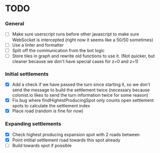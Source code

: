 # TODO
### General
 - [ ] Make sure userscript runs before other javascript to make sure WebSocket is intercepted (right now it seems like a 50/50 sometimes)
 - [ ] Use a linter and formatter
 - [ ] Split off the communication from the bot logic
 - [ ] Store tiles in graph and rewrite old functions to use it. (Not quicker, but cleaner because we don't have special cases for z=0 and z=1)

### Initial settlements
 - [x] Add a check if we have passed the turn since starting it, so we don't send the message to build the settlement twice (necessary because colonist.io likes to send the turn information twice for some reason)
 - [x] Fix bug where findHighestProducingSpot only counts open settlement spots to calculate the settlement index
 - [x] Place road (random is fine for now)

### Expanding settlements
 - [x] Check highest producing expansion spot with 2 roads between
 - [x] Point intitial settlement road towards this spot already
 - [ ] Build towards spot if possible
